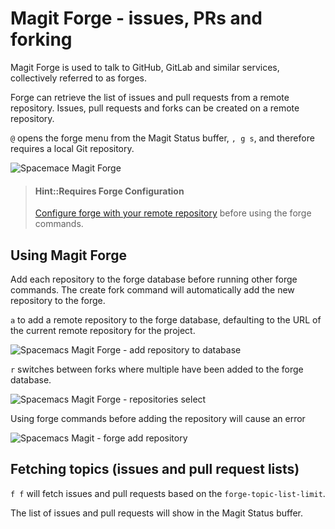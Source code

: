 # Magit Forge - issues, PRs and forking
Magit Forge is used to talk to GitHub, GitLab and similar services, collectively referred to as forges.

Forge can retrieve the list of issues and pull requests from a remote repository. Issues, pull requests and forks can be created on a remote repository.

`@` opens the forge menu from the Magit Status buffer, `, g s`, and therefore requires a local Git repository.

![Spacemace Magit Forge](/images/spacmacs-magit-forge-menu.png)

> #### Hint::Requires Forge Configuration
> [Configure forge with your remote repository](/source-control/forge-configuration.md) before using the forge commands.


## Using Magit Forge
Add each repository to the forge database before running other forge commands.  The create fork command will automatically add the new repository to the forge.

`a` to add a remote repository to the forge database, defaulting to the URL of the current remote repository for the project.

![Spacemacs Magit Forge - add repository to database](/images/spacemacs-magit-forge-add-repository-name.png)

`r` switches between forks where multiple have been added to the forge database.

![Spacemacs Magit Forge - repositories select](/images/spacemacs-magit-forge-repository-selection.png)

Using forge commands before adding the repository will cause an error

![Spacemacs Magit - forge add repository](/images/spacemacs-magit-forge-require-forge-add-repository.png)


## Fetching topics (issues and pull request lists)
`f f` will fetch issues and pull requests based on the `forge-topic-list-limit`.

The list of issues and pull requests will show in the Magit Status buffer.
